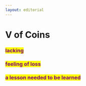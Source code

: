 ```yaml
---
layout: editorial
---
```


# V of Coins

### <mark style="color:purple;">lacking</mark>

### <mark style="color:purple;">feeling of loss</mark>

### <mark style="color:purple;">a lesson needed to be learned</mark>
